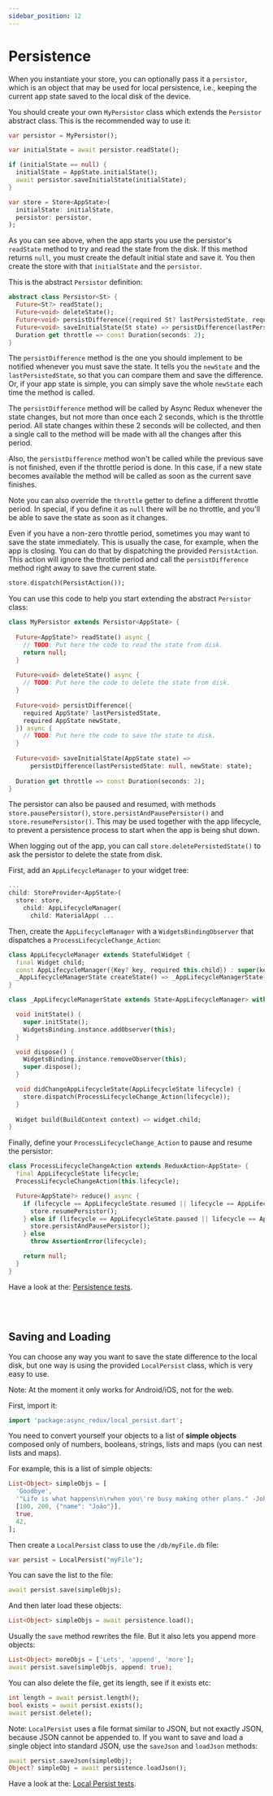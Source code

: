 ```yaml
---
sidebar_position: 12
---
```


# Persistence

When you instantiate your store, you can optionally pass it a `persistor`,
which is an object that may be used for local persistence, i.e., keeping
the current app state saved to the local disk of the device.

You should create your own `MyPersistor` class which extends the `Persistor` abstract class. 
This is the recommended way to use it:

```dart                       
var persistor = MyPersistor();          

var initialState = await persistor.readState();

if (initialState == null) {
  initialState = AppState.initialState();
  await persistor.saveInitialState(initialState);
}

var store = Store<AppState>(
  initialState: initialState,  
  persistor: persistor,
);
```           

As you can see above, when the app starts you use the persistor's `readState` method to try and
read the state from the disk.
If this method returns `null`, you must create the default initial state and save it.
You then create the store with that `initialState` and the `persistor`.

This is the abstract `Persistor` definition:

```dart
abstract class Persistor<St> {
  Future<St?> readState();  
  Future<void> deleteState();  
  Future<void> persistDifference({required St? lastPersistedState, required St newState});  
  Future<void> saveInitialState(St state) => persistDifference(lastPersistedState: null, newState: state);    
  Duration get throttle => const Duration(seconds: 2);
}
```                   

The `persistDifference` method is the one you should implement to be notified whenever you must save
the state. It tells you the `newState` and the `lastPersistedState`, so that you can compare them
and save the difference. Or, if your app state is simple, you can simply save the
whole `newState` each time the method is called.

The `persistDifference` method will be called by Async Redux whenever the state changes, but not
more than once each 2 seconds, which is the throttle period. All state changes within these 2
seconds will be collected, and then a single call to the method will be made with all the changes
after this period.

Also, the `persistDifference` method won't be called while the previous save is not finished, even
if the throttle period is done. In this case, if a new state becomes available the method will be
called as soon as the current save finishes.

Note you can also override the `throttle` getter to define a different throttle period. In special,
if you define it as `null` there will be no throttle, and you'll be able to save the state as soon
as it changes.

Even if you have a non-zero throttle period, sometimes you may want to save the state immediately.
This is usually the case, for example, when the app is closing. You can do that by dispatching the
provided `PersistAction`. This action will ignore the throttle period and call
the `persistDifference` method right away to save the current state.

```dart
store.dispatch(PersistAction());
```  

You can use this code to help you start extending the abstract `Persistor` class:

```dart
class MyPersistor extends Persistor<AppState> {  
  
  Future<AppState?> readState() async {
    // TODO: Put here the code to read the state from disk.
    return null;
  }
  
  Future<void> deleteState() async {
    // TODO: Put here the code to delete the state from disk.
  }
  
  Future<void> persistDifference({
    required AppState? lastPersistedState,
    required AppState newState,
  }) async {
    // TODO: Put here the code to save the state to disk.
  }
  
  Future<void> saveInitialState(AppState state) =>
      persistDifference(lastPersistedState: null, newState: state);
  
  Duration get throttle => const Duration(seconds: 2);
}

```

The persistor can also be paused and resumed, with methods `store.pausePersistor()`,
`store.persistAndPausePersistor()` and `store.resumePersistor()`. This may be used together with the
app lifecycle, to prevent a persistence process to start when the app is being shut down.

When logging out of the app, you can call `store.deletePersistedState()` to ask the persistor to
delete the state from disk.

First, add an `AppLifecycleManager` to your widget tree:

```dart
...
child: StoreProvider<AppState>(
  store: store,
    child: AppLifecycleManager(
      child: MaterialApp( ...
```

Then, create the `AppLifecycleManager` with a `WidgetsBindingObserver` that dispatches
a `ProcessLifecycleChange_Action`:

```dart
class AppLifecycleManager extends StatefulWidget {
  final Widget child;
  const AppLifecycleManager({Key? key, required this.child}) : super(key: key);  
  _AppLifecycleManagerState createState() => _AppLifecycleManagerState();
}

class _AppLifecycleManagerState extends State<AppLifecycleManager> with WidgetsBindingObserver {  

  void initState() {
    super.initState();
    WidgetsBinding.instance.addObserver(this);
  }

  void dispose() {
    WidgetsBinding.instance.removeObserver(this);
    super.dispose();
  }

  void didChangeAppLifecycleState(AppLifecycleState lifecycle) {
    store.dispatch(ProcessLifecycleChange_Action(lifecycle));
  }
  
  Widget build(BuildContext context) => widget.child;
}
```

Finally, define your `ProcessLifecycleChange_Action` to pause and resume the persistor:

```dart
class ProcessLifecycleChangeAction extends ReduxAction<AppState> {
  final AppLifecycleState lifecycle;
  ProcessLifecycleChangeAction(this.lifecycle);

  Future<AppState?> reduce() async {
    if (lifecycle == AppLifecycleState.resumed || lifecycle == AppLifecycleState.inactive) {
      store.resumePersistor();  
    } else if (lifecycle == AppLifecycleState.paused || lifecycle == AppLifecycleState.detached) {
      store.persistAndPausePersistor();
    } else
      throw AssertionError(lifecycle);

    return null;
  }
}
```

Have a look at
the: <a href="https://github.com/marcglasberg/async_redux/blob/master/test/persistence_test.dart">
Persistence tests</a>.

<br></br>

## Saving and Loading

You can choose any way you want to save the state difference to the local disk, 
but one way is using the provided `LocalPersist` class, which is very easy to use.

Note: At the moment it only works for Android/iOS, not for the web.

First, import it:

```dart 
import 'package:async_redux/local_persist.dart';
```

You need to convert yourself your objects to a list of **simple objects**
composed only of numbers, booleans, strings, lists and maps (you can nest lists and maps).

For example, this is a list of simple objects:

```dart
List<Object> simpleObjs = [
  'Goodbye',
  '"Life is what happens\n\rwhen you\'re busy making other plans." -John Lennon',
  [100, 200, {"name": "João"}],
  true,
  42,
];
```

Then create a `LocalPersist` class to use the `/db/myFile.db` file:

```dart
var persist = LocalPersist("myFile");
```

You can save the list to the file:

```dart
await persist.save(simpleObjs);
```

And then later load these objects:

```dart                                       
List<Object> simpleObjs = await persistence.load();
```

Usually the `save` method rewrites the file. But it also lets you append more objects:

```dart
List<Object> moreObjs = ['Lets', 'append', 'more'];
await persist.save(simpleObjs, append: true);
```

You can also delete the file, get its length, see if it exists etc:

```dart                      
int length = await persist.length();
bool exists = await persist.exists();
await persist.delete();
```                            

Note: `LocalPersist` uses a file format similar to JSON, but not exactly JSON, because JSON cannot
be appended to. If you want to save and load a single object into standard JSON, use the `saveJson`
and `loadJson` methods:

```dart
await persist.saveJson(simpleObj);
Object? simpleObj = await persistence.loadJson();
```

Have a look at
the: <a href="https://github.com/marcglasberg/async_redux/blob/master/test/local_persist_test.dart">
Local Persist tests</a>.
